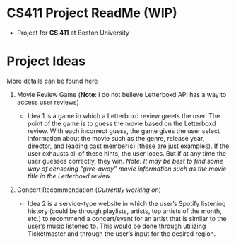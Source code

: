 # CS411 Project ReadMe (WIP)
- Project for **CS 411** at Boston University

# Project Ideas
More details can be found [here](https://github.com/jwkinney443/CS411/blob/main/docs/Team%20Assignment%201%20-%20Proposal.pdf)
1) Movie Review Game (**Note**: I do not believe Letterboxd API has a way to access user reviews)
   - Idea 1 is a game in which a Letterboxd review greets the user. The point of the game is to guess the movie based on the Letterboxd review. With each incorrect guess, the game gives the user select information about the movie such as the genre, release year, director, and leading cast member(s) (these are just examples). If the user exhausts all of these hints, the user loses. But if at any time the user guesses correctly, they win. 
     *Note: It may be best to find some way of censoring “give-away” movie information such as the movie title in the Letterboxd review*

2) Concert Recommendation (*Currently working on*)
   - Idea 2 is a service-type website in which the user’s Spotify listening history (could be through playlists, artists, top artists of the month, etc.) to recommend a concert/event for an artist that is similar to the user’s music listened to. This would be done through utilizing Ticketmaster and through the user’s input for the desired region.


